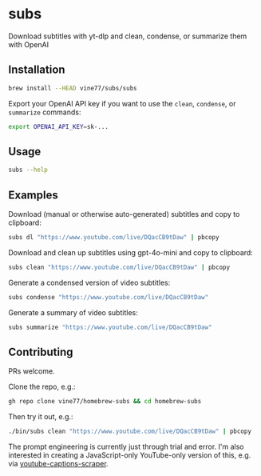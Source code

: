 # subs

Download subtitles with yt-dlp and clean, condense, or summarize them with OpenAI

## Installation

```sh
brew install --HEAD vine77/subs/subs
```

Export your OpenAI API key if you want to use the `clean`, `condense`, or `summarize` commands:

```sh
export OPENAI_API_KEY=sk-...
```

## Usage

```sh
subs --help
```

## Examples

Download (manual or otherwise auto-generated) subtitles and copy to clipboard:

```sh
subs dl "https://www.youtube.com/live/DQacCB9tDaw" | pbcopy
```

Download and clean up subtitles using gpt-4o-mini and copy to clipboard:

```sh
subs clean "https://www.youtube.com/live/DQacCB9tDaw" | pbcopy
```

Generate a condensed version of video subtitles:

```sh
subs condense "https://www.youtube.com/live/DQacCB9tDaw"
```

Generate a summary of video subtitles:

```sh
subs summarize "https://www.youtube.com/live/DQacCB9tDaw"
```

## Contributing

PRs welcome.

Clone the repo, e.g.:

```sh
gh repo clone vine77/homebrew-subs && cd homebrew-subs
```

Then try it out, e.g.:

```sh
./bin/subs clean "https://www.youtube.com/live/DQacCB9tDaw" | pbcopy
```

The prompt engineering is currently just through trial and error. I'm also interested in creating a JavaScript-only YouTube-only version of this, e.g. via [youtube-captions-scraper](https://github.com/algolia/youtube-captions-scraper).
